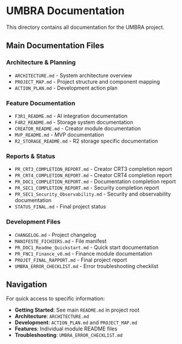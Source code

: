 # UMBRA Documentation

This directory contains all documentation for the UMBRA project.

## Main Documentation Files

### Architecture & Planning
- `ARCHITECTURE.md` - System architecture overview
- `PROJECT_MAP.md` - Project structure and component mapping
- `ACTION_PLAN.md` - Development action plan

### Feature Documentation
- `F3R1_README.md` - AI integration documentation
- `F4R2_README.md` - Storage system documentation
- `CREATOR_README.md` - Creator module documentation
- `MVP_README.md` - MVP documentation
- `R2_STORAGE_README.md` - R2 storage specific documentation

### Reports & Status
- `PR_CRT3_COMPLETION_REPORT.md` - Creator CRT3 completion report
- `PR_CRT4_COMPLETION_REPORT.md` - Creator CRT4 completion report
- `PR_DOC1_COMPLETION_REPORT.md` - Documentation completion report
- `PR_SEC1_COMPLETION_REPORT.md` - Security completion report
- `PR_SEC1_Security_Observability.md` - Security and observability documentation
- `STATUS_FINAL.md` - Final project status

### Development Files
- `CHANGELOG.md` - Project changelog
- `MANIFESTE_FICHIERS.md` - File manifest
- `PR_DOC1_Readme_Quickstart.md` - Quick start documentation
- `PR_FNC1_Finance_v0.md` - Finance module documentation
- `PROJET_FINAL_RAPPORT.md` - Final project report
- `UMBRA_ERROR_CHECKLIST.md` - Error troubleshooting checklist

## Navigation

For quick access to specific information:
- **Getting Started**: See main `README.md` in project root
- **Architecture**: `ARCHITECTURE.md`
- **Development**: `ACTION_PLAN.md` and `PROJECT_MAP.md`
- **Features**: Individual module README files
- **Troubleshooting**: `UMBRA_ERROR_CHECKLIST.md`